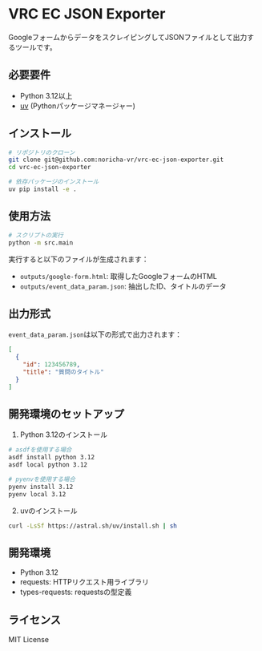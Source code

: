 # VRC EC JSON Exporter

GoogleフォームからデータをスクレイピングしてJSONファイルとして出力するツールです。

## 必要要件

- Python 3.12以上
- [uv](https://github.com/astral-sh/uv) (Pythonパッケージマネージャー)

## インストール

```bash
# リポジトリのクローン
git clone git@github.com:noricha-vr/vrc-ec-json-exporter.git
cd vrc-ec-json-exporter

# 依存パッケージのインストール
uv pip install -e .
```

## 使用方法

```bash
# スクリプトの実行
python -m src.main
```

実行すると以下のファイルが生成されます：
- `outputs/google-form.html`: 取得したGoogleフォームのHTML
- `outputs/event_data_param.json`: 抽出したID、タイトルのデータ

## 出力形式

`event_data_param.json`は以下の形式で出力されます：

```json
[
  {
    "id": 123456789,
    "title": "質問のタイトル"
  }
]
```

## 開発環境のセットアップ

1. Python 3.12のインストール
```bash
# asdfを使用する場合
asdf install python 3.12
asdf local python 3.12

# pyenvを使用する場合
pyenv install 3.12
pyenv local 3.12
```

2. uvのインストール
```bash
curl -LsSf https://astral.sh/uv/install.sh | sh
```

## 開発環境

- Python 3.12
- requests: HTTPリクエスト用ライブラリ
- types-requests: requestsの型定義

## ライセンス

MIT License
